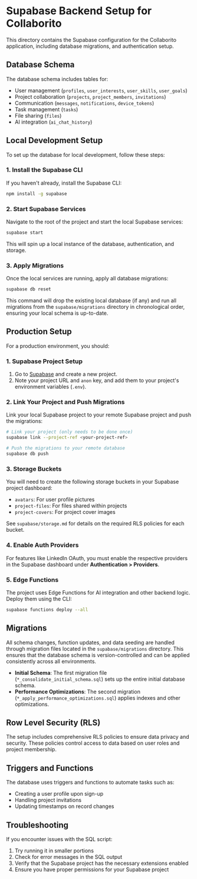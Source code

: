 # Supabase Backend Setup for Collaborito

This directory contains the Supabase configuration for the Collaborito application, including database migrations, and authentication setup.

## Database Schema

The database schema includes tables for:
- User management (`profiles`, `user_interests`, `user_skills`, `user_goals`)
- Project collaboration (`projects`, `project_members`, `invitations`)
- Communication (`messages`, `notifications`, `device_tokens`)
- Task management (`tasks`)
- File sharing (`files`)
- AI integration (`ai_chat_history`)

## Local Development Setup

To set up the database for local development, follow these steps:

### 1. Install the Supabase CLI
If you haven't already, install the Supabase CLI:
```bash
npm install -g supabase
```

### 2. Start Supabase Services
Navigate to the root of the project and start the local Supabase services:
```bash
supabase start
```
This will spin up a local instance of the database, authentication, and storage.

### 3. Apply Migrations
Once the local services are running, apply all database migrations:
```bash
supabase db reset
```
This command will drop the existing local database (if any) and run all migrations from the `supabase/migrations` directory in chronological order, ensuring your local schema is up-to-date.

## Production Setup

For a production environment, you should:

### 1. Supabase Project Setup
1. Go to [Supabase](https://supabase.com/) and create a new project.
2. Note your project URL and `anon` key, and add them to your project's environment variables (`.env`).

### 2. Link Your Project and Push Migrations
Link your local Supabase project to your remote Supabase project and push the migrations:
```bash
# Link your project (only needs to be done once)
supabase link --project-ref <your-project-ref>

# Push the migrations to your remote database
supabase db push
```

### 3. Storage Buckets
You will need to create the following storage buckets in your Supabase project dashboard:
- `avatars`: For user profile pictures
- `project-files`: For files shared within projects
- `project-covers`: For project cover images

See `supabase/storage.md` for details on the required RLS policies for each bucket.

### 4. Enable Auth Providers
For features like LinkedIn OAuth, you must enable the respective providers in the Supabase dashboard under **Authentication > Providers**.

### 5. Edge Functions
The project uses Edge Functions for AI integration and other backend logic. Deploy them using the CLI:
```bash
supabase functions deploy --all
```

## Migrations
All schema changes, function updates, and data seeding are handled through migration files located in the `supabase/migrations` directory. This ensures that the database schema is version-controlled and can be applied consistently across all environments.

- **Initial Schema**: The first migration file (`*_consolidate_initial_schema.sql`) sets up the entire initial database schema.
- **Performance Optimizations**: The second migration (`*_apply_performance_optimizations.sql`) applies indexes and other optimizations.

## Row Level Security (RLS)
The setup includes comprehensive RLS policies to ensure data privacy and security. These policies control access to data based on user roles and project membership.

## Triggers and Functions
The database uses triggers and functions to automate tasks such as:
- Creating a user profile upon sign-up
- Handling project invitations
- Updating timestamps on record changes

## Troubleshooting

If you encounter issues with the SQL script:

1. Try running it in smaller portions
2. Check for error messages in the SQL output
3. Verify that the Supabase project has the necessary extensions enabled
4. Ensure you have proper permissions for your Supabase project 